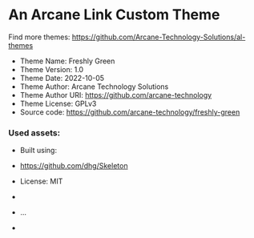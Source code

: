 # An Arcane Link Custom Theme
Find more themes: https://github.com/Arcane-Technology-Solutions/al-themes
                                                                                                                                                                         
*	Theme Name: Freshly Green
*	Theme Version: 1.0
*	Theme Date: 2022-10-05
*	Theme Author: Arcane Technology Solutions
*	Theme Author URI: https://github.com/arcane-technology
*	Theme License: GPLv3
*	Source code: https://github.com/arcane-technology/freshly-green


### Used assets:
* Built using:
* https://github.com/dhg/Skeleton
* License: MIT

*
* ...
*
